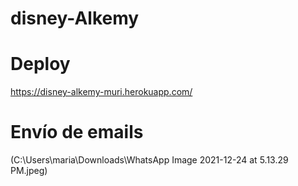 # disney-Alkemy

# Deploy
https://disney-alkemy-muri.herokuapp.com/
 
# Envío de emails
(C:\Users\maria\Downloads\WhatsApp Image 2021-12-24 at 5.13.29 PM.jpeg)
